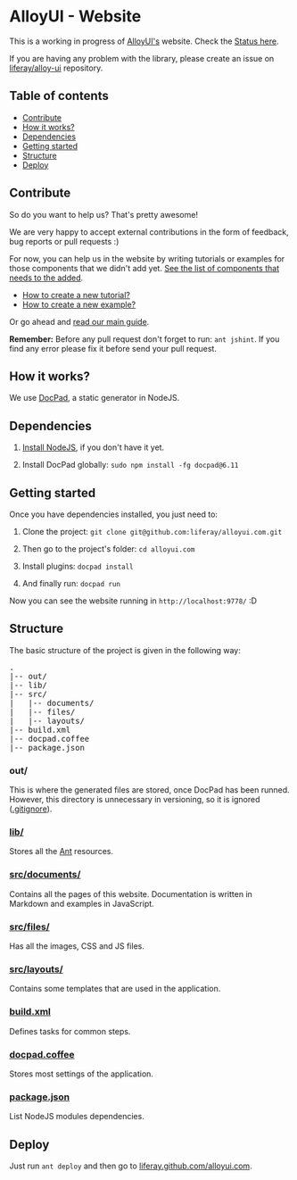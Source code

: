 # AlloyUI - Website

This is a working in progress of [AlloyUI's](https://github.com/liferay/alloy-ui/) website. Check the [Status here](https://github.com/liferay/alloyui.com/wiki/Status).

If you are having any problem with the library, please create an issue on [liferay/alloy-ui](https://github.com/liferay/alloy-ui/) repository.

## Table of contents

* [Contribute](#contribute)
* [How it works?](#how-it-works)
* [Dependencies](#dependencies)
* [Getting started](#getting-started)
* [Structure](#structure)
* [Deploy](#deploy)

## Contribute

So do you want to help us? That's pretty awesome!

We are very happy to accept external contributions in the form of feedback, bug reports or pull requests :)

For now, you can help us in the website by writing tutorials or examples for those components that we didn't add yet. [See the list of components that needs to the added](https://github.com/liferay/alloyui.com/wiki/List-of-Components).

* [How to create a new tutorial?](https://github.com/liferay/alloyui.com/wiki/How-to-create-a-new-tutorial%3F)
* [How to create a new example?](https://github.com/liferay/alloyui.com/wiki/How-to-create-a-new-example%3F)

Or go ahead and [read our main guide](http://liferay.github.com/alloyui.com/contributing).

**Remember:** Before any pull request don't forget to run: `ant jshint`. If you find any error please fix it before send your pull request.

## How it works?

We use [DocPad](https://github.com/bevry/docpad), a static generator in NodeJS.

## Dependencies

1. [Install NodeJS](https://github.com/bevry/community/wiki/Installing-Node), if you don't have it yet.

2. Install DocPad globally: `sudo npm install -fg docpad@6.11`

## Getting started

Once you have dependencies installed, you just need to:

1. Clone the project: `git clone git@github.com:liferay/alloyui.com.git`

2. Then go to the project's folder: `cd alloyui.com`

3. Install plugins: `docpad install`

4. And finally run: `docpad run`

Now you can see the website running in `http://localhost:9778/` :D

## Structure

The basic structure of the project is given in the following way:

<pre>
.
|-- out/
|-- lib/
|-- src/
|   |-- documents/
|   |-- files/
|   |-- layouts/
|-- build.xml
|-- docpad.coffee
|-- package.json
</pre>

### out/

This is where the generated files are stored, once DocPad has been runned. However, this directory is unnecessary in versioning, so it is ignored ([.gitignore](https://github.com/liferay/alloyui.com/blob/master/.gitignore)).

### [lib/](https://github.com/liferay/alloyui.com/blob/master/lib)

Stores all the [Ant](http://ant.apache.org/) resources.

### [src/documents/](https://github.com/liferay/alloyui.com/blob/master/src/documents)

Contains all the pages of this website. Documentation is written in Markdown and examples in JavaScript.

### [src/files/](https://github.com/liferay/alloyui.com/tree/master/src/files)

Has all the images, CSS and JS files.

### [src/layouts/](https://github.com/liferay/alloyui.com/tree/master/src/layouts)

Contains some templates that are used in the application.

### [build.xml](https://github.com/liferay/alloyui.com/blob/master/build.xml)

Defines tasks for common steps.

### [docpad.coffee](https://github.com/liferay/alloyui.com/blob/master/docpad.coffee)

Stores most settings of the application.

### [package.json](https://github.com/liferay/alloyui.com/blob/master/package.json)

List NodeJS modules dependencies.

## Deploy

Just run `ant deploy` and then go to [liferay.github.com/alloyui.com](http://liferay.github.com/alloyui.com/).

